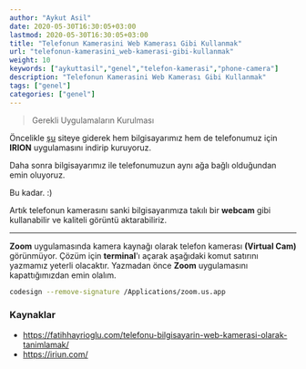 ```yaml
---
author: "Aykut Asil"
date: 2020-05-30T16:30:05+03:00
lastmod: 2020-05-30T16:30:05+03:00
title: "Telefonun Kamerasini Web Kamerası Gibi Kullanmak"
url: "telefonun-kamerasini_web-kamerasi-gibi-kullanmak"
weight: 10
keywords: ["aykuttasil","genel","telefon-kamerasi","phone-camera"]
description: "Telefonun Kamerasini Web Kamerası Gibi Kullanmak"
tags: ["genel"]
categories: ["genel"]
---
```


> Gerekli Uygulamaların Kurulması

Öncelikle [şu](https://iriun.com/) siteye giderek hem bilgisayarımız hem de telefonumuz için **IRION** uygulamasını indirip kuruyoruz.

Daha sonra bilgisayarımız ile telefonumuzun aynı ağa bağlı olduğundan emin oluyoruz.

Bu kadar. :)

Artık telefonun kamerasını sanki bilgisayarımıza takılı bir **webcam** gibi kullanabilir ve kaliteli görüntü aktarabiliriz.

---

**Zoom** uygulamasında kamera kaynağı olarak telefon kamerası **(Virtual Cam)** görünmüyor. Çözüm için **terminal**'ı açarak aşağıdaki komut satırını yazmamız yeterli olacaktır. Yazmadan önce **Zoom** uygulamasını kapattığımızdan emin olalım.

```bash
codesign --remove-signature /Applications/zoom.us.app
```






### Kaynaklar

- <https://fatihhayrioglu.com/telefonu-bilgisayarin-web-kamerasi-olarak-tanimlamak/>
- <https://iriun.com/>
